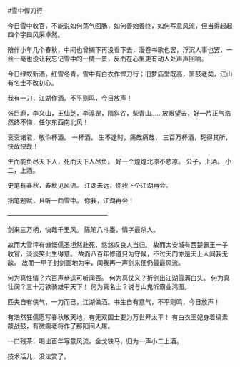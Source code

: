 #雪中悍刀行

今日雪中收官，不能说如何荡气回肠，如何善始善终，如何写意风流，但当得起起四个字曰风采卓然。

陪伴小年几个春秋，中间也曾搁下再没看下去，漫卷书歌也罢，浮沉人事也罢，一丝一毫也没让我忘记雪中的一情一景，反而在心里更有动人处声声回响。

今日绿蚁新酒，红雪冬青，雪中有白衣作悍刀行；旧梦庙堂既高，箫鼓老矣，江山有名士不改初心。

我有一刀，江湖作酒。不平则鸣，今日放声！


张巨鹿，李义山，王仙芝，李淳罡，隋斜谷，柴青山……放眼望去，好一片正气浩然终不悔，任尔东西南北风！

衮衮诸君，敬你杯酒。
一杯酒， 生不逢时，痛哉痛哉，
三百万杯酒，死得其所，快哉快哉！


生而能负尽天下人，死而天下人尽负。
好一个煌煌北凉不悲凉。
公子，上酒。
小二，上酒。


史笔有春秋，春秋见风流。
江湖未远，你我下个江湖再会。



拙笔题赋，且听一曲雪中。
你我，江湖再会！




————————————————

剑来三万柄，快哉千里风。
陈笔八斗墨，情字最杀人。


故而大雪坪有慷慨儒圣坦然赴死，悠悠叹良人当归。
故而太安城有西楚霸王一子收官，淡淡笑此生得意。
故而八百年修道只为守候，不过天门亦是天上人间我无敌。
故而一甲子封剑画地为牢，闻我再一声剑来便仍最最风流。

何为真性情？六百声恭送可听闻否。
何为真仗义？折剑出江湖雪满白头。
何为真壮阔？三十万铁骑雄甲天下！
何为真名士？说与山鬼听霸业鸿图。

匹夫自有侠气，一刀而已，江湖做酒。书生自有意气，不平则鸣，今日放声！

有浩然狂儒愿写春秋敬天地，有无双国士要为万世开太平！
有白衣王妃身着缟素敲战鼓，有微瘸老将作了那阳间人屠。

一口残茶，喝出百年写意风流。金戈铁马，归为一声小二上酒。


技术活儿，没法赏了。
